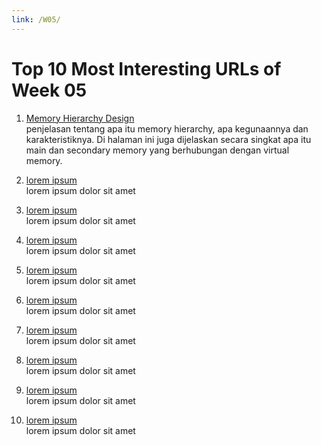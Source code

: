 ```yaml
---
link: /W05/
---
```


# Top 10 Most Interesting URLs of Week 05

1. [Memory Hierarchy Design](https://www.geeksforgeeks.org/memory-hierarchy-design-and-its-characteristics/)<br>
penjelasan tentang apa itu memory hierarchy, apa kegunaannya dan karakteristiknya. Di halaman ini juga dijelaskan secara singkat apa itu main dan secondary memory yang berhubungan dengan virtual memory.

2. [lorem ipsum](https://www.geeksforgeeks.org/)<br>
lorem ipsum dolor sit amet

3. [lorem ipsum](https://www.geeksforgeeks.org/)<br>
lorem ipsum dolor sit amet

4. [lorem ipsum](https://www.geeksforgeeks.org/)<br>
lorem ipsum dolor sit amet

5. [lorem ipsum](https://www.geeksforgeeks.org/)<br>
lorem ipsum dolor sit amet

6. [lorem ipsum](https://www.geeksforgeeks.org/)<br>
lorem ipsum dolor sit amet

7. [lorem ipsum](https://www.geeksforgeeks.org/)<br>
lorem ipsum dolor sit amet

8. [lorem ipsum](https://www.geeksforgeeks.org/)<br>
lorem ipsum dolor sit amet

9. [lorem ipsum](https://www.geeksforgeeks.org/)<br>
lorem ipsum dolor sit amet

10. [lorem ipsum](https://www.geeksforgeeks.org/)<br>
lorem ipsum dolor sit amet

